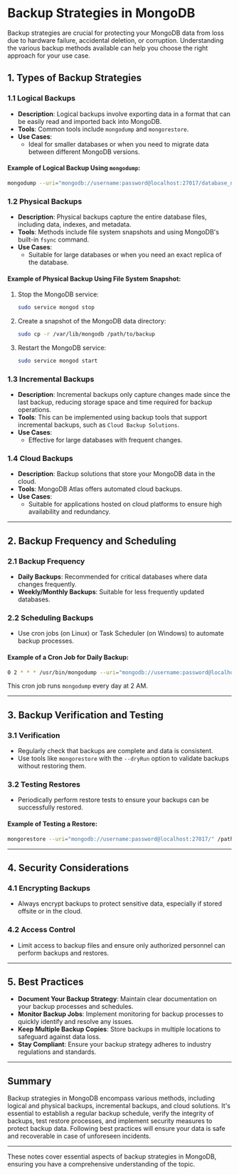 # **Backup Strategies in MongoDB**

Backup strategies are crucial for protecting your MongoDB data from loss due to hardware failure, accidental deletion, or corruption. Understanding the various backup methods available can help you choose the right approach for your use case.

## **1. Types of Backup Strategies**

### **1.1 Logical Backups**
- **Description**: Logical backups involve exporting data in a format that can be easily read and imported back into MongoDB.
- **Tools**: Common tools include `mongodump` and `mongorestore`.
- **Use Cases**:
  - Ideal for smaller databases or when you need to migrate data between different MongoDB versions.
  
#### **Example of Logical Backup Using `mongodump`**:
```bash
mongodump --uri="mongodb://username:password@localhost:27017/database_name" --out=/path/to/backup
```

### **1.2 Physical Backups**
- **Description**: Physical backups capture the entire database files, including data, indexes, and metadata.
- **Tools**: Methods include file system snapshots and using MongoDB's built-in `fsync` command.
- **Use Cases**:
  - Suitable for large databases or when you need an exact replica of the database.

#### **Example of Physical Backup Using File System Snapshot**:
1. Stop the MongoDB service:
   ```bash
   sudo service mongod stop
   ```
2. Create a snapshot of the MongoDB data directory:
   ```bash
   sudo cp -r /var/lib/mongodb /path/to/backup
   ```
3. Restart the MongoDB service:
   ```bash
   sudo service mongod start
   ```

### **1.3 Incremental Backups**
- **Description**: Incremental backups only capture changes made since the last backup, reducing storage space and time required for backup operations.
- **Tools**: This can be implemented using backup tools that support incremental backups, such as `Cloud Backup Solutions`.
- **Use Cases**:
  - Effective for large databases with frequent changes.

### **1.4 Cloud Backups**
- **Description**: Backup solutions that store your MongoDB data in the cloud.
- **Tools**: MongoDB Atlas offers automated cloud backups.
- **Use Cases**:
  - Suitable for applications hosted on cloud platforms to ensure high availability and redundancy.

---

## **2. Backup Frequency and Scheduling**

### **2.1 Backup Frequency**
- **Daily Backups**: Recommended for critical databases where data changes frequently.
- **Weekly/Monthly Backups**: Suitable for less frequently updated databases.

### **2.2 Scheduling Backups**
- Use cron jobs (on Linux) or Task Scheduler (on Windows) to automate backup processes.
  
#### **Example of a Cron Job for Daily Backup**:
```bash
0 2 * * * /usr/bin/mongodump --uri="mongodb://username:password@localhost:27017/database_name" --out=/path/to/backup/$(date +\%Y-\%m-\%d)
```
This cron job runs `mongodump` every day at 2 AM.

---

## **3. Backup Verification and Testing**

### **3.1 Verification**
- Regularly check that backups are complete and data is consistent.
- Use tools like `mongorestore` with the `--dryRun` option to validate backups without restoring them.

### **3.2 Testing Restores**
- Periodically perform restore tests to ensure your backups can be successfully restored.
  
#### **Example of Testing a Restore**:
```bash
mongorestore --uri="mongodb://username:password@localhost:27017/" /path/to/backup/your_dump_directory
```

---

## **4. Security Considerations**

### **4.1 Encrypting Backups**
- Always encrypt backups to protect sensitive data, especially if stored offsite or in the cloud.

### **4.2 Access Control**
- Limit access to backup files and ensure only authorized personnel can perform backups and restores.

---

## **5. Best Practices**

- **Document Your Backup Strategy**: Maintain clear documentation on your backup processes and schedules.
- **Monitor Backup Jobs**: Implement monitoring for backup processes to quickly identify and resolve any issues.
- **Keep Multiple Backup Copies**: Store backups in multiple locations to safeguard against data loss.
- **Stay Compliant**: Ensure your backup strategy adheres to industry regulations and standards.

---

## **Summary**

Backup strategies in MongoDB encompass various methods, including logical and physical backups, incremental backups, and cloud solutions. It's essential to establish a regular backup schedule, verify the integrity of backups, test restore processes, and implement security measures to protect backup data. Following best practices will ensure your data is safe and recoverable in case of unforeseen incidents.

--- 

These notes cover essential aspects of backup strategies in MongoDB, ensuring you have a comprehensive understanding of the topic.
